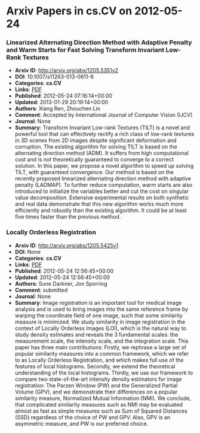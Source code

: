 # Arxiv Papers in cs.CV on 2012-05-24
### Linearized Alternating Direction Method with Adaptive Penalty and Warm Starts for Fast Solving Transform Invariant Low-Rank Textures
- **Arxiv ID**: http://arxiv.org/abs/1205.5351v2
- **DOI**: 10.1007/s11263-013-0611-6
- **Categories**: **cs.CV**
- **Links**: [PDF](http://arxiv.org/pdf/1205.5351v2)
- **Published**: 2012-05-24 07:16:14+00:00
- **Updated**: 2013-01-29 20:19:14+00:00
- **Authors**: Xiang Ren, Zhouchen Lin
- **Comment**: Accepted by International Journal of Computer Vision (IJCV)
- **Journal**: None
- **Summary**: Transform Invariant Low-rank Textures (TILT) is a novel and powerful tool that can effectively rectify a rich class of low-rank textures in 3D scenes from 2D images despite significant deformation and corruption. The existing algorithm for solving TILT is based on the alternating direction method (ADM). It suffers from high computational cost and is not theoretically guaranteed to converge to a correct solution. In this paper, we propose a novel algorithm to speed up solving TILT, with guaranteed convergence. Our method is based on the recently proposed linearized alternating direction method with adaptive penalty (LADMAP). To further reduce computation, warm starts are also introduced to initialize the variables better and cut the cost on singular value decomposition. Extensive experimental results on both synthetic and real data demonstrate that this new algorithm works much more efficiently and robustly than the existing algorithm. It could be at least five times faster than the previous method.



### Locally Orderless Registration
- **Arxiv ID**: http://arxiv.org/abs/1205.5425v1
- **DOI**: None
- **Categories**: **cs.CV**
- **Links**: [PDF](http://arxiv.org/pdf/1205.5425v1)
- **Published**: 2012-05-24 12:56:45+00:00
- **Updated**: 2012-05-24 12:56:45+00:00
- **Authors**: Sune Darkner, Jon Sporring
- **Comment**: submitted
- **Journal**: None
- **Summary**: Image registration is an important tool for medical image analysis and is used to bring images into the same reference frame by warping the coordinate field of one image, such that some similarity measure is minimized. We study similarity in image registration in the context of Locally Orderless Images (LOI), which is the natural way to study density estimates and reveals the 3 fundamental scales: the measurement scale, the intensity scale, and the integration scale.   This paper has three main contributions: Firstly, we rephrase a large set of popular similarity measures into a common framework, which we refer to as Locally Orderless Registration, and which makes full use of the features of local histograms. Secondly, we extend the theoretical understanding of the local histograms. Thirdly, we use our framework to compare two state-of-the-art intensity density estimators for image registration: The Parzen Window (PW) and the Generalized Partial Volume (GPV), and we demonstrate their differences on a popular similarity measure, Normalized Mutual Information (NMI).   We conclude, that complicated similarity measures such as NMI may be evaluated almost as fast as simple measures such as Sum of Squared Distances (SSD) regardless of the choice of PW and GPV. Also, GPV is an asymmetric measure, and PW is our preferred choice.



